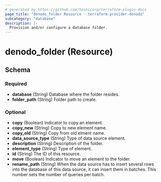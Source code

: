 ```yaml
---
# generated by https://github.com/hashicorp/terraform-plugin-docs
page_title: "denodo_folder Resource - terraform-provider-denodo"
subcategory: "database"
description: |-
  Provision and/or configure a database folder.
---
```


# denodo_folder (Resource)





<!-- schema generated by tfplugindocs -->
## Schema

### Required

- **database** (String) Database where the folder resides.
- **folder_path** (String) Folder path to create.

### Optional

- **copy** (Boolean) Indicator to copy an element.
- **copy_new** (String) Copy to new element name.
- **copy_old** (String) Copy from old elment name.
- **data_source_type** (String) Type of data source element.
- **description** (String) Description of the folder.
- **element_type** (String) Type of element.
- **id** (String) The ID of this resource.
- **move** (Boolean) Indicator to move an element to the folder.
- **rename_path** (String) When the data source has to insert several rows into the database of this data source, it can insert them in batches. This number sets the number of queries per batch.


